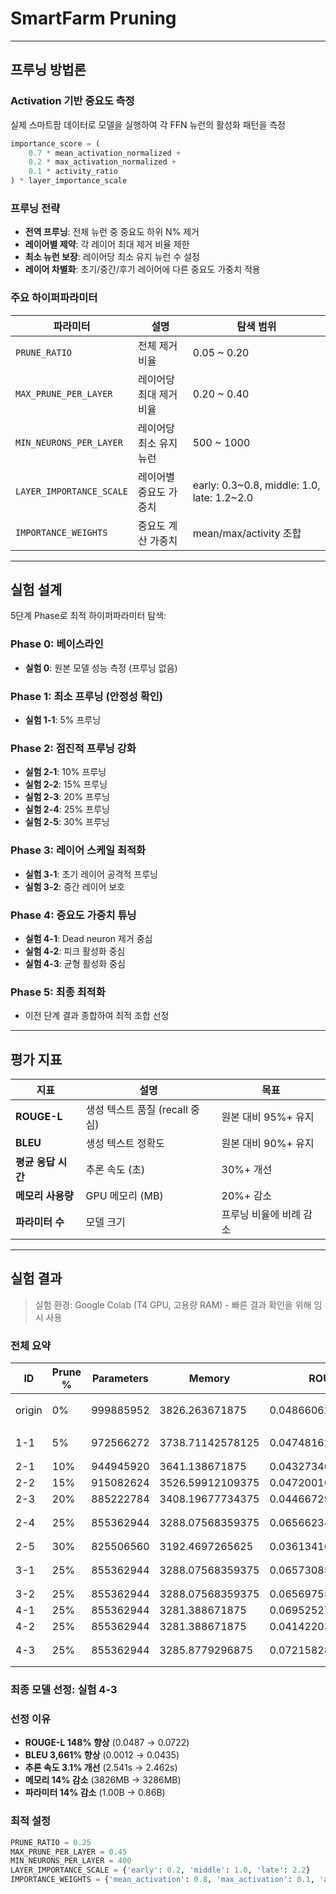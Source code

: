 # SmartFarm Pruning 

---

## 프루닝 방법론

### Activation 기반 중요도 측정

실제 스마트팜 데이터로 모델을 실행하여 각 FFN 뉴런의 활성화 패턴을 측정

```python
importance_score = (
    0.7 * mean_activation_normalized +
    0.2 * max_activation_normalized +
    0.1 * activity_ratio
) * layer_importance_scale
```

### 프루닝 전략

- **전역 프루닝**: 전체 뉴런 중 중요도 하위 N% 제거
- **레이어별 제약**: 각 레이어 최대 제거 비율 제한
- **최소 뉴런 보장**: 레이어당 최소 유지 뉴런 수 설정
- **레이어 차별화**: 초기/중간/후기 레이어에 다른 중요도 가중치 적용

### 주요 하이퍼파라미터

| 파라미터 | 설명 | 탐색 범위 |
| --- | --- | --- |
| `PRUNE_RATIO` | 전체 제거 비율 | 0.05 ~ 0.20 |
| `MAX_PRUNE_PER_LAYER` | 레이어당 최대 제거 비율 | 0.20 ~ 0.40 |
| `MIN_NEURONS_PER_LAYER` | 레이어당 최소 유지 뉴런 | 500 ~ 1000 |
| `LAYER_IMPORTANCE_SCALE` | 레이어별 중요도 가중치 | early: 0.3~0.8, middle: 1.0, late: 1.2~2.0 |
| `IMPORTANCE_WEIGHTS` | 중요도 계산 가중치 | mean/max/activity 조합 |

---

## 실험 설계

5단계 Phase로 최적 하이퍼파라미터 탐색:

### Phase 0: 베이스라인

- **실험 0**: 원본 모델 성능 측정 (프루닝 없음)

### Phase 1: 최소 프루닝 (안정성 확인)

- **실험 1-1**: 5% 프루닝

### Phase 2: 점진적 프루닝 강화

- **실험 2-1**: 10% 프루닝
- **실험 2-2**: 15% 프루닝
- **실험 2-3**: 20% 프루닝
- **실험 2-4**: 25% 프루닝
- **실험 2-5**: 30% 프루닝

### Phase 3: 레이어 스케일 최적화

- **실험 3-1**: 초기 레이어 공격적 프루닝
- **실험 3-2**: 중간 레이어 보호

### Phase 4: 중요도 가중치 튜닝

- **실험 4-1**: Dead neuron 제거 중심
- **실험 4-2**: 피크 활성화 중심
- **실험 4-3**: 균형 활성화 중심

### Phase 5: 최종 최적화

- 이전 단계 결과 종합하여 최적 조합 선정

---

## 평가 지표

| 지표 | 설명 | 목표 |
| --- | --- | --- |
| **ROUGE-L** | 생성 텍스트 품질 (recall 중심) | 원본 대비 95%+ 유지 |
| **BLEU** | 생성 텍스트 정확도 | 원본 대비 90%+ 유지 |
| **평균 응답 시간** | 추론 속도 (초) | 30%+ 개선 |
| **메모리 사용량** | GPU 메모리 (MB) | 20%+ 감소 |
| **파라미터 수** | 모델 크기 | 프루닝 비율에 비례 감소 |

---

## 실험 결과

> 실험 환경: Google Colab (T4 GPU, 고용량 RAM) - 빠른 결과 확인을 위해 임시 사용
> 

### 전체 요약

| ID | Prune % | Parameters | Memory | ROUGE-L | BLEU | Response Time | 비고 |
| --- | --- | --- | --- | --- | --- | --- | --- |
| origin | 0% | 999885952 | 3826.263671875 | 0.04866062079227732 | 0.0011557676927867603 | 2.541024950274139 | 원본 모델 |
| 1-1 | 5% | 972566272 | 3738.71142578125 | 0.047481628904715065 | 0.0 | 2.6822182389237974 | Phase1 최적 |
| 2-1 | 10% | 944945920 | 3641.138671875 | 0.043273461845167505 | 0.0 | 2.6139827787026366 |  |
| 2-2 | 15% | 915082624 | 3526.59912109375 | 0.0472001698446162 | 0.005749305310508111 | 2.573580858663726 |  |
| 2-3 | 20% | 885222784 | 3408.19677734375 | 0.04466729390615288 | 0.006688948238490611 | 2.443074292417942 |  |
| 2-4 | 25% | 855362944 | 3288.07568359375 | 0.06566234618786866 | 0.03392401004940847 | 2.4523856567025426 | Phase2 최적 |
| 2-5 | 30% | 825506560 | 3192.4697265625 | 0.03613416588006313 | 0.008972149683440088 | 2.459288539808782 |  |
| 3-1 | 25% | 855362944 | 3288.07568359375 | 0.06573085067773667 | 0.03392401004940847 | 2.4374868833363177 | Phase3 최적 |
| 3-2 | 25% | 855362944 | 3288.07568359375 | 0.06569755084816578 | 0.03392401004940847 | 2.4653706800670583 |  |
| 4-1 | 25% | 855362944 | 3281.388671875 | 0.06952527321802858 | 0.04091745046569054 | 2.485657757751325 |  |
| 4-2 | 25% | 855362944 | 3281.388671875 | 0.041422031158746916 | 0.011762364037628838 | 2.4914752803363527 |  |
| 4-3 | 25% | 855362944 | 3285.8779296875 | 0.07215828875383 | 0.043472447700814064 | 2.4616527732180966 | Phase4 최적 |

### 최종 모델 선정: 실험 4-3

### 선정 이유

- **ROUGE-L 148% 향상** (0.0487 → 0.0722)
- **BLEU 3,661% 향상** (0.0012 → 0.0435)
- **추론 속도 3.1% 개선** (2.541s → 2.462s)
- **메모리 14% 감소** (3826MB → 3286MB)
- **파라미터 14% 감소** (1.00B → 0.86B)

### 최적 설정

```python
PRUNE_RATIO = 0.25
MAX_PRUNE_PER_LAYER = 0.45
MIN_NEURONS_PER_LAYER = 400
LAYER_IMPORTANCE_SCALE = {'early': 0.2, 'middle': 1.0, 'late': 2.2}
IMPORTANCE_WEIGHTS = {'mean_activation': 0.8, 'max_activation': 0.1, 'activity_ratio': 0.1}
```
